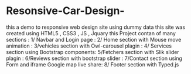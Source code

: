 # Resonsive-Car-Design-
 this a demo to responsive web design site using dummy data 
 this site was created using HTML5 , CSS3 , JS , Jquary 
 this Project contan of many sections :
 1/ Navbar and Login page :
 2/ Home section with Mouse move animation :
 3/vehicles section with Owl-carousel plagin :
 4/ Services section using Bootstrap components:
 5/Fetchers section with Slik slider plagin :
 6/Reviews section with bootstrap slider :
 7/Contact section using Form and iframe Google map live share:
 8/ Footer section with Typed.js 
 
